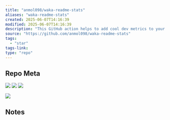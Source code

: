 ```yaml
---
title: "anmol098/waka-readme-stats"
aliases: "waka-readme-stats"
created: 2025-06-07T14:16:39
modified: 2025-06-07T14:16:39
description: "This GitHub action helps to add cool dev metrics to your github profile Readme"
source: "https://github.com/anmol098/waka-readme-stats"
tags:
  - "star"
tags-link:
type: "repo"
---
```

## Repo Meta

![](https://img.shields.io/github/stars/anmol098/waka-readme-stats?style=for-the-badge&label=stars) ![](https://img.shields.io/github/repo-size/anmol098/waka-readme-stats?style=for-the-badge&label=size) ![](https://img.shields.io/github/created-at/anmol098/waka-readme-stats?style=for-the-badge&label=since)

[![](https://github-readme-stats.vercel.app/api/pin/?username=anmol098&repo=waka-readme-stats&bg_color=00000000)](https://github.com/anmol098/waka-readme-stats)

## Notes

